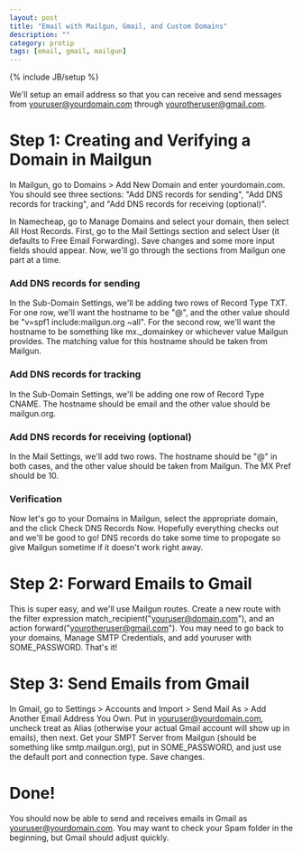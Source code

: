 ```yaml
---
layout: post
title: "Email with Mailgun, Gmail, and Custom Domains"
description: ""
category: protip
tags: [email, gmail, mailgun]
---
```

{% include JB/setup %}

We'll setup an email address so that you can receive and send messages from youruser@yourdomain.com through yourotheruser@gmail.com.

# Step 1: Creating and Verifying a Domain in Mailgun

In Mailgun, go to Domains > Add New Domain and enter yourdomain.com. You should see three sections: "Add DNS records for sending", "Add DNS records for tracking", and "Add DNS records for receiving (optional)". 

In Namecheap, go to Manage Domains and select your domain, then select All Host Records. First, go to the Mail Settings section and select User (it defaults to Free Email Forwarding). Save changes and some more input fields should appear. Now, we'll go through the sections from Mailgun one part at a time.

### Add DNS records for sending

In the Sub-Domain Settings, we'll be adding two rows of Record Type TXT. For one row, we'll want the hostname to be "@", and the other value should be "v=spf1 include:mailgun.org ~all". For the second row, we'll want the hostname to be something like mx._domainkey or whichever value Mailgun provides. The matching value for this hostname should be taken from Mailgun.

### Add DNS records for tracking

In the Sub-Domain Settings, we'll be adding one row of Record Type CNAME. The hostname should be email and the other value should be mailgun.org.

### Add DNS records for receiving (optional)

In the Mail Settings, we'll add two rows. The hostname should be "@" in both cases, and the other value should be taken from Mailgun. The MX Pref should be 10.

### Verification

Now let's go to your Domains in Mailgun, select the appropriate domain, and the click Check DNS Records Now. Hopefully everything checks out and we'll be good to go! DNS records do take some time to propogate so give Mailgun sometime if it doesn't work right away.

# Step 2: Forward Emails to Gmail

This is super easy, and we'll use Mailgun routes. Create a new route with the filter expression match_recipient("youruser@domain.com"), and an action forward("yourotheruser@gmail.com"). You may need to go back to your domains, Manage SMTP Credentials, and add youruser with SOME_PASSWORD. That's it!

# Step 3: Send Emails from Gmail

In Gmail, go to Settings > Accounts and Import > Send Mail As > Add Another Email Address You Own. Put in youruser@yourdomain.com, uncheck treat as Alias (otherwise your actual Gmail account will show up in emails), then next. Get your SMPT Server from Mailgun (should be something like smtp.mailgun.org), put in SOME_PASSWORD, and just use the default port and connection type. Save changes.

# Done!

You should now be able to send and receives emails in Gmail as youruser@yourdomain.com. You may want to check your Spam folder in the beginning, but Gmail should adjust quickly.
